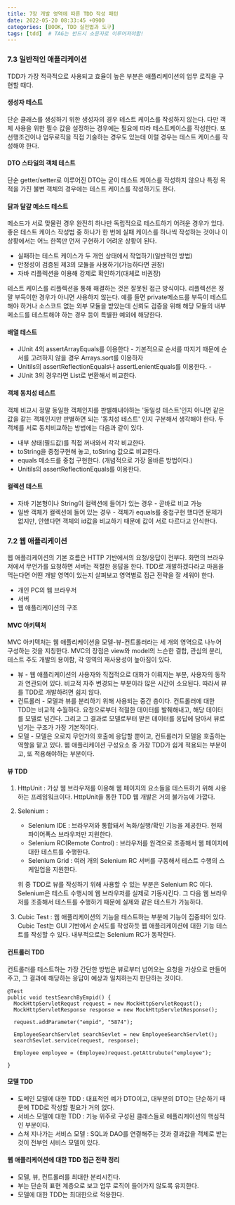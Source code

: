 ```yaml
---
title: 7장 개발 영역에 따른 TDD 작성 패턴
date: 2022-05-20 08:33:45 +0900
categories: [BOOK, TDD 실천법과 도구]
tags: [tdd]  # TAG는 반드시 소문자로 이루어져야함!
---
```


### 7.3 일반적인 애플리케이션
TDD가 가장 적극적으로 사용되고 효율이 높은 부분은 애플리케이션의 업무 로직을 구현할 때다.

#### 생성자 테스트
단순 클래스를 생성하기 위한 생성자의 경우 테스트 케이스를 작성하지 않는다. 다만 객체 사용을 위한 필수 값을 설정하는 경우에는 필요에 따라 테스트케이스를 작성한다.
또 선행조건이나 업무로직을 직접 기술하는 경우도 있는데 이럴 경우는 테스트 케이스를 작성해야 한다.

#### DTO 스타일의 객체 테스트
단순 getter/setter로 이루어진 DTO는 굳이 테스트 케이스를 작성하지 않으나 특정 목적을 가진 불변 객체의 경우에는 테스트 케이스를 작성하기도 한다.

#### 닭과 달걀 메소드 테스트
메소드가 서로 맞물린 경우 완전히 하나만 독립적으로 테스트하기 어려운 경우가 있다. 좋은 테스트 케이스 작성법 중 하나가 한 번에 실패 케이스를 하나씩 작성하는 것이나
이 상황에서는 어느 한쪽만 먼저 구현하기 어려운 상황이 된다.
* 실패하는 테스트 케이스가 두 개인 상태에서 작업하기(일반적인 방법)
* 안정성이 검증된 제3의 모듈을 사용하기(가능하다면 권장)
* 자바 리플렉션을 이용해 강제로 확인하기(대체로 비권장)

테스트 케이스를 리플렉션을 통해 해결하는 것은 잘못된 접근 방식이다. 리플렉션은 정말 부득이한 경우가 아니면 사용하지 않는다.
예를 들면 private메소드를 부득이 테스트해야 하거나 소스코드 없는 외부 모듈을 받았는데 신뢰도 검증을 위해 해당 모듈의 내부 메소드를 테스트해야 하는 경우 등이 특별한 예외에 해당한다.

#### 배열 테스트
* JUnit 4의 assertArrayEquals를 이용한다 - 기본적으로 순서를 따지기 때문에 순서를 고려하지 않을 경우 Arrays.sort를 이용하자
* Unitils의 assertReflectionEquals나 assertLenientEquals를 이용한다. -
* JUnit 3의 경우라면 List로 변환해서 비교한다.

#### 객체 동치성 테스트
객체 비교시 정말 동일한 객체인지를 판별해내야하는 '동일성 테스트'인지 아니면 같은 값을 같는 객체인지만 판별하면 되는 '동치성 테스트' 인지 구분해서 생각해야 한다.
두 객체를 서로 동치비교하는 방법에는 다음과 같이 있다.
* 내부 상태(필드값)를 직접 꺼내와서 각각 비교한다.
* toString을 중첩구현해 놓고, toString 값으로 비교한다.
* equals 메소드를 중첩 구현한다. (개념적으로 가장 올바른 방법이다.)
* Unitils의 assertReflectionEquals를 이용한다.

#### 컬렉션 테스트
* 자바 기본형이나 String이 컬렉션에 들어가 있는 경우 - 곧바로 비교 가능
* 일반 객체가 컬렉션에 들어 있는 경우 - 객체가 equals를 중첩구현 했다면 문제가 없지만, 안했다면 객체의 id값을 비교하기 때문에 값이 서로 다르다고 인식한다.

### 7.2 웹 애플리케이션
웹 애플리케이션의 기본 흐름은 HTTP 기반에서의 요청/응답이 전부다. 화면의 브라우저에서 무언가를 요청하면 서버는 적절한 응답을 한다.
TDD로 개발하겠다라고 마음을 먹는다면 어떤 개발 영역이 있는지 살펴보고 영역별로 접근 전략을 잘 세워야 한다.

* 개인 PC의 웹 브라우저
* 서버
* 웹 애플리케이션의 구조

#### MVC 아키텍처
MVC 아키텍처는 웹 애플리케이션을 모델-뷰-컨트롤러라는 세 개의 영역으로 나누어 구성하는 것을 지칭한다.
MVC의 장점은 view와 model의 느슨한 결합, 관심의 분리, 테스트 주도 개발의 용이함, 각 영역의 재사용성이 높아짐이 있다.

* 뷰 - 웹 애플리케이션의 사용자와 직접적으로 대화가 이뤄지는 부분, 사용자의 동작과 연관되어 있다. 비교적 자주 변경되는 부분이라 많은 시간이 소요된다. 따라서  뷰를 TDD로 개발하려면 쉽지 않다.
* 컨트롤러 - 모델과 뷰를 분리하기 위해 사용되는 중간 층이다. 컨트롤러에 대한 TDD는 비교적 수월하다. 요청으로부터 적절한 데이터를 발췌해내고, 해당 데이터를 모델로 넘긴다. 그리고 그 결과로 모델로부터 받은 데이터를 응답에 담아서 뷰로 넘기는 구조가 가장 기본적이다.
* 모델 - 모델은 오로지 무언가의 호출에 응답할 뿐이고, 컨트롤러가 모델을 호출하는 역할을 맡고 있다. 웹 애플리케이션 구성요소 중 가장 TDD가 쉽게 적용되는 부분이고, 또 적용해야하는 부분이다.

#### 뷰 TDD
1. HttpUnit : 가상 웹 브라우저를 이용해 웹 페이지의 요소들을 테스트하기 위해 사용하는 프레임워크이다. HttpUnit을 통한 TDD 웹 개발은 거의 불가능에 가깝다.
2. Selenium :
   - Selenium IDE : 브라우저와 통합돼서 녹화/실행/확인 기능을 제공한다. 현재 파이어폭스 브라우저만 지원한다.
   - Selenium RC(Remote Control) : 브라우저를 원격으로 조종해서 웹 페이지에 대한 테스트를 수행한다.
   - Selenium Grid : 여러 개의 Selenium RC 서버를 구동해서 테스트 수행의 스케일업을 지원한다.

   위 중 TDD로 뷰를 작성하기 위해 사용할 수 있는 부분은 Selenium RC 이다. Selenium은 테스트 수행시에 웹 브라우저를 실제로 기동시킨다. 그 다음 웹 브라우저를 조종해서 테스트를 수행하기 때문에 실제와 같은 테스트가 가능하다.
3. Cubic Test : 웹 애플리케이션의 기능을 테스트하는 부분에 기능이 집중되어 있다. Cubic Test는 GUI 기반에서 순서도를 작성하듯 웹 애플리케이션에 대한 기능 테스트를 작성할 수 있다. 내부적으로는 Selenium RC가 동작한다.

#### 컨트롤러 TDD
컨트롤러를 테스트하는 가장 간단한 방법은 뷰로부터 넘어오는 요청을 가상으로 만들어주고, 그 결과에 해당하는 응답이 예상과 일치하는지 판단하는 것이다.

```
@Test
public void testSearchByEmpid() {
  MockHttpServletRequst request = new MockHttpServletRequst();
  MockHttpServletResponse response = new MockHttpServletResponse();

  request.addParameter("empid", "5874");

  EmployeeSearchServlet searchSevlet = new EmployeeSearchServlet();
  searchSevlet.service(request, response);

  Employee employee = (Employee)request.getAttrubute("employee");

}
```

#### 모델 TDD
* 도메인 모델에 대한 TDD : 대표적인 예가 DTO이고, 대부분의 DTO는 단순하기 때문에 TDD로 작성할 필요가 거의 없다.
* 서비스 모델에 대한 TDD : 기능 위주로 구성된 클래스들로 애플리케이션의 핵심적인 부분이다.
* 스쳐 지나가는 서비스 모델 : SQL과 DAO를 연결해주는 것과 결과값을 객체로 받는것이 전부인 서비스 모델이 있다.

#### 웹 애플리케이션에 대한 TDD 접근 전략 정리
* 모델, 뷰, 컨트롤러를 최대한 분리시킨다.
* 부는 단순히 표현 계층으로 보고 업무 로직이 들어가지 않도록 유지한다.
* 모델에 대한 TDD는 최대한으로 적용한다.
